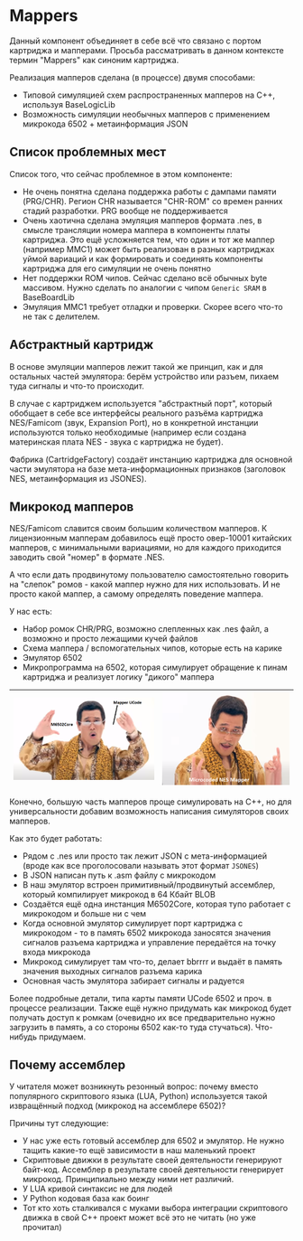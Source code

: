 # Mappers

Данный компонент объединяет в себе всё что связано с портом картриджа и мапперами. Просьба рассматривать в данном контексте термин "Mappers" как синоним картриджа.

Реализация мапперов сделана (в процессе) двумя способами:
- Типовой симуляцией схем распространенных мапперов на C++, используя BaseLogicLib
- Возможность симуляции необычных мапперов с применением микрокода 6502 + метаинформация JSON

## Список проблемных мест

Список того, что сейчас проблемное в этом компоненте:
- Не очень понятна сделана поддержка работы с дампами памяти (PRG/CHR). Регион CHR называется "CHR-ROM" со времен ранних стадий разработки. PRG вообще не поддерживается
- Очень хаотична сделана эмуляция мапперов формата .nes, в смысле трансляции номера маппера в компоненты платы картриджа. Это ещё усложняется тем, что один и тот же маппер (например MMC1) может быть реализован в разных картриджах уймой вариаций и как формировать и соединять компоненты картриджа для его симуляции не очень понятно
- Нет поддержки ROM чипов. Сейчас сделано всё обычных byte массивом. Нужно сделать по аналогии с чипом `Generic SRAM` в BaseBoardLib
- Эмуляция MMC1 требует отладки и проверки. Скорее всего что-то не так с делителем.

## Абстрактный картридж

В основе эмуляции мапперов лежит такой же принцип, как и для остальных частей эмулятора: берём устройство или разъем, пихаем туда сигналы и что-то происходит.

В случае с картриджем используется "абстрактный порт", который обобщает в себе все интерфейсы реального разъёма картриджа NES/Famicom (звук, Expansion Port), но в конкретной инстанции используются только необходимые (например если создана материнская плата NES - звука с картриджа не будет).

Фабрика (CartridgeFactory) создаёт инстанцию картриджа для основной части эмулятора на базе мета-информационных признаков (заголовок NES, метаинформация из JSONES).

## Микрокод мапперов

NES/Famicom славится своим большим количеством мапперов. К лицензионным мапперам добавилось ещё просто овер-10001 китайских мапперов, с минимальными вариациями, но для каждого приходится заводить свой "номер" в формате .NES.

А что если дать продвинутому пользователю самостоятельно говорить на "слепок" ромов - какой маппер нужно для них использовать. И не просто какой маппер, а самому определять поведение маппера.

У нас есть:
- Набор ромок CHR/PRG, возможно слепленных как .nes файл, а возможно и просто лежащими кучей файлов
- Схема маппера / вспомогательных чипов, которые есть на карике
- Эмулятор 6502
- Микропрограмма на 6502, которая симулирует обращение к пинам картриджа и реализует логику "дикого" маппера

|![mappers_ucode1](mappers_ucode1.png)|![mappers_ucode2](mappers_ucode2.png)|
|---|---|

Конечно, большую часть мапперов проще симулировать на C++, но для универсальности добавим возможность написания симуляторов своих мапперов.

Как это будет работать:
- Рядом с .nes или просто так лежит JSON с мета-информацией (вроде как все проголосовали называть этот формат `JSONES`)
- В JSON написан путь к .asm файлу с микрокодом
- В наш эмулятор встроен примитивный/продвинутый ассемблер, который компилирует микрокод в 64 Кбайт BLOB
- Создаётся ещё одна инстанция M6502Core, которая тупо работает с микрокодом и больше ни с чем
- Когда основной эмулятор симулирует порт картриджа с микрокодом - то в память 6502 микрокода заносятся значения сигналов разъема картриджа и управление передаётся на точку входа микрокода
- Микрокод симулирует там что-то, делает bbrrrr и выдаёт в память значения выходных сигналов разъема карика
- Основная часть эмулятора забирает сигналы и радуется

Более подробные детали, типа карты памяти UCode 6502 и проч. в процессе реализации. Также ещё нужно придумать как микрокод будет получать доступ к ромкам (очевидно их все предварительно нужно загрузить в память, а со стороны 6502 как-то туда стучаться). Что-нибудь придумаем.

## Почему ассемблер

У читателя может возникнуть резонный вопрос: почему вместо популярного скриптового языка (LUA, Python) используется такой извращённый подход (микрокод на ассемблере 6502)?

Причины тут следующие:
- У нас уже есть готовый ассемблер для 6502 и эмулятор. Не нужно тащить какие-то ещё зависимости в наш маленький проект
- Скриптовые движки в результате своей деятельности генерируют байт-код. Ассемблер в результате своей деятельности генерирует микрокод. Принципиально между ними нет различий.
- У LUA кривой синтаксис не для людей
- У Python кодовая база как боинг
- Тот кто хоть сталкивался с муками выбора интеграции скриптового движка в свой C++ проект может всё это не читать (но уже прочитал)
